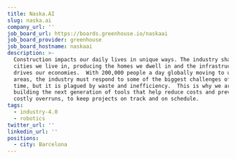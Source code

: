 ```yaml
---
title: Naska.AI
slug: naska.ai
company_url: ''
job_board_url: https://boards.greenhouse.io/naskaai
job_board_provider: greenhouse
job_board_hostname: naskaai
description: >-
  Construction impacts our daily lives in unique ways. The industry shapes the
  cities we live in, producing the homes we dwell in and the infrastructure that
  drives our economies.  With 200,000 people a day globally moving to urban
  areas, the industry must respond to some of the biggest challenges of our
  time, but it is plagued by waste and inefficiency.  This is why we are
  building the next generation of tools that help reduce costs and prevent
  costly overruns, to keep projects on track and on schedule.
tags:
  - industry-4.0
  - robotics
twitter_url: ''
linkedin_url: ''
positions:
  - city: Barcelona
---
```

